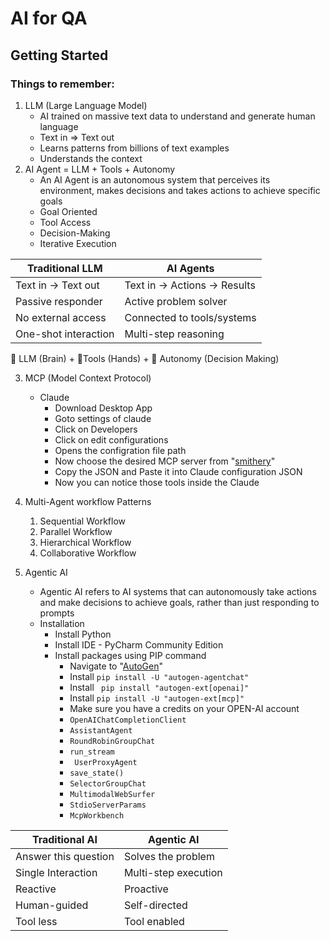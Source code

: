 # AI for QA

## Getting Started

### Things to remember:

1. LLM (Large Language Model)
    - AI trained on massive text data to understand and generate human language
    - Text in => Text out
    - Learns patterns from billions of text examples
    - Understands the context
2. AI Agent = LLM + Tools + Autonomy
    - An AI Agent is an autonomous system that perceives its environment, makes decisions and takes actions to achieve specific goals
    - Goal Oriented
    - Tool Access
    - Decision-Making
    - Iterative Execution

| Traditional LLM      | AI Agents                     |
|----------------------|-------------------------------|
| Text in -> Text out  | Text in -> Actions -> Results |
| Passive responder    | Active problem solver         |
| No external access   | Connected to tools/systems    |
| One-shot interaction | Multi-step reasoning          |

🧠 LLM (Brain) + 🔧Tools (Hands) + 🤖 Autonomy (Decision Making)

3. MCP (Model Context Protocol)
    - Claude
        - Download Desktop App
        - Goto settings of claude
        - Click on Developers
        - Click on edit configurations
        - Opens the configration file path
        - Now choose the desired MCP server from "[smithery](https://smithery.ai/)"
        - Copy the JSON and Paste it into Claude configuration JSON
        - Now you can notice those tools inside the Claude

4. Multi-Agent workflow Patterns
    1. Sequential Workflow
    2. Parallel Workflow
    3. Hierarchical Workflow
    4. Collaborative Workflow

5. Agentic AI
    - Agentic AI refers to AI systems that can autonomously take actions and make decisions to achieve goals, rather than just responding to prompts
    - Installation
      - Install Python
      - Install IDE - PyCharm Community Edition
      - Install packages using PIP command
        - Navigate to "[AutoGen](https://microsoft.github.io/autogen/stable//user-guide/agentchat-user-guide/installation.html)"
        - Install ```pip install -U "autogen-agentchat"```
        - Install ``` pip install "autogen-ext[openai]"```
        - Install ```pip install -U "autogen-ext[mcp]"```
        - Make sure you have a credits on your OPEN-AI account
        - ```OpenAIChatCompletionClient```
        - ```AssistantAgent```
        - ```RoundRobinGroupChat```
        - ```run_stream```
        - ``` UserProxyAgent```
        - ```save_state()```
        - ```SelectorGroupChat```
        - ```MultimodalWebSurfer```
        - ```StdioServerParams```
        - ```McpWorkbench```


| Traditional AI       | Agentic AI           |
|----------------------|----------------------|
| Answer this question | Solves the problem   |
| Single Interaction   | Multi-step execution |
| Reactive             | Proactive            |
| Human-guided         | Self-directed        |
| Tool less            | Tool enabled         |

